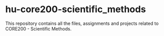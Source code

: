 # hu-core200-scientific_methods
This repository contains all the files, assignments and projects related to CORE200 - Scientific Methods. 
